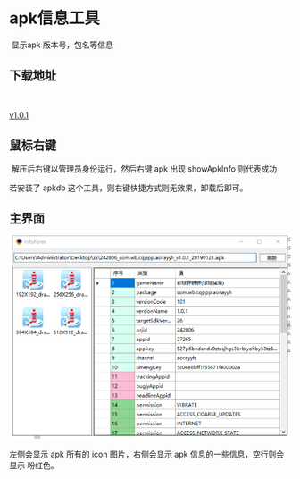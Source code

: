 # apk信息工具

​	显示apk 版本号，包名等信息

## 下载地址

​	

[v1.0.1](http://gui.vigame.cn/apkInfo/v1.0.1/apkInfo_1.0.1.zip)



## 鼠标右键

​	解压后右键以管理员身份运行，然后右键 apk 出现 showApkInfo 则代表成功

若安装了 apkdb 这个工具，则右键快捷方式则无效果，卸载后即可。



## 主界面

![main](../../.gitbook/assets/wbgui/apkInfo/main.png)



左侧会显示 apk 所有的 icon 图片，右侧会显示 apk 信息的一些信息，空行则会显示 粉红色。